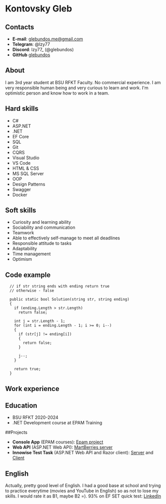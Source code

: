# Kontovsky Gleb

## Contacts
* __E-mail__: glebundos.me@gmail.com
* __Telegram__: @lzy77
* __Discord__: lzy77_ (@glebundos)
* __GitHub__ [glebundos](https://github.com/glebundos)

## About
I am 3rd year student at BSU RFKT Faculty. No commercial experience. I am very responsible human being and very curious to learn and work. I'm optimistic person and know how to work in a team.

## Hard skills
* C#
* ASP.NET
* .NET
* EF Core
* SQL
* Git
* CQRS
* Visual Studio
* VS Code
* HTML & CSS
* MS SQL Server
* OOP
* Design Patterns
* Swagger
* Docker

## Soft skills
* Curiosity and learning ability
* Sociability and communication
* Teamwork
* Able to effectively self-manage to meet all deadlines 
* Responsible attitude to tasks
* Adaptability
* Time management
* Optimism

## Code example
```
  // if str string ends with ending return true
  // otherwise - false
  
  public static bool Solution(string str, string ending)
  { 
    if (ending.Length > str.Length)
      return false;
    
    int j = str.Length - 1;
    for (int i = ending.Length - 1; i >= 0; i--)
    {
      if (str[j] != ending[i])
      {
        return false;
      }
      
      j--;
    }
    
    return true;
  }
```

## Work experience

## Education
* BSU RFKT 2020-2024
* .NET Development course at EPAM Training

##Projects
* __Console App__ (EPAM courses): [Epam project](https://github.com/glebundos/epam-project)
* __Web API__ (ASP.NET Web API): [MartBerries server](https://github.com/glebundos/MartBerries-Server)
* __Innowise Test Task__ (ASP.NET Web API and Razor client): [Server](https://github.com/glebundos/innowise-task-server-ca) and [Client](https://github.com/glebundos/innowise-task-client)

## English
Actually, pretty good level of English. I had a good base at school and trying to practice everytime (movies and YouTube in English) so as not to lose my skills. I would rate it as B1, maybe B2 =). 93% on EF SET quick test: [LinkedIn](https://www.linkedin.com/posts/gleb-kontovsky-315084247_how-does-your-english-compare-take-this-activity-7038530861926952960-486y?utm_source=share&utm_medium=member_desktop)

